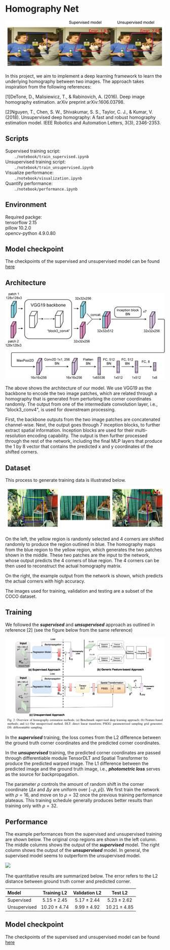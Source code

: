 # Homography Net

![](./figures/visualization_1.png)

In this project, we aim to implement a deep learning framework to learn the underlying homography between two images. The approach takes inspiration from the following references:

[1]DeTone, D., Malisiewicz, T., & Rabinovich, A. (2016). Deep image homography estimation. arXiv preprint arXiv:1606.03798.

[2]Nguyen, T., Chen, S. W., Shivakumar, S. S., Taylor, C. J., & Kumar, V. (2018). Unsupervised deep homography: A fast and robust homography estimation model. IEEE Robotics and Automation Letters, 3(3), 2346-2353.

## Scripts

Supervised training script: <br />
&ensp;&ensp;&ensp;&ensp;```./notebook/train_supervised.ipynb``` <br />
Unsupervised training script: <br />
&ensp;&ensp;&ensp;&ensp;```./notebook/train_unsupervised.ipynb``` <br />
Visualize performance: <br />
&ensp;&ensp;&ensp;&ensp;```./notebook/visualization.ipynb``` <br />
Quantify performance:<br />
&ensp;&ensp;&ensp;&ensp;```./notebook/performance.ipynb``` <br />

## Environment

Required packge: <br />
tensorflow 2.15 <br />
pillow 10.2.0 <br />
opencv-python 4.9.0.80 <br />

## Model checkpoint
The checkpoints of the supervised and unsupervised model can be found [here](https://www.dropbox.com/scl/fo/tywx25upu76x4hbgzfqbu/h?rlkey=wc5gjy48dd7vu272c2bmoc87f&dl=0)

## Architecture
![](./figures/architecture.png)

The above shows the architecture of our model. We use VGG19 as the backbone to encode the two image patches, which are related through a homography that is generated from perturbing the corner coordinates randomly. The output from one of the intermediate convolution layer, i.e., "block3_conv4", is used for downstream processing.

First, the backbone outputs from the two image patches are concatenated channel-wise. Next, the output goes through 7 inception blocks, to further extract spatial information. Inception blocks are used for their multi-resolution encoding capability. The output is then further processed through the rest of the network, including the final MLP layers that produce the 1 by 8 vector that contains the predicted x and y coordinates of the shifted corners. 

## Dataset

This process to generate training data is illustrated below.

![](./figures/illustration.png)

On the left, the yellow region is randomly selected and 4 corners are shifted randomly to produce the region outlined in blue. The homography maps from the blue region to the yellow region, which generates the two patches shown in the middle. These two patches are the input to the network, whose output predicts the 4 corners of blue region. The 4 corners can be then used to reconstruct the actual homography matrix. 

On the right, the example output from the network is shown, which predicts the actual corners with high accuracy.

The images used for training, validation and testing are a subset of the COCO dataset. 

## Training

We followed the ***supervised*** and ***unsupervised*** approach as outlined in reference [2] (see the figure below from the same reference)

![](./figures/training_scheme.png)

In the ***supervised*** training, the loss comes from the L2 difference between the ground truth corner coordinates and the predicted corner coordinates.

In the ***unsupervised*** training, the predicted corner coordinates are passed through differentiable module TensorDLT and Spatial Transformer to produce the predicted warped image. The L1 difference between the predicted image and the ground truth image, i.e., ***photometric loss*** serves as the source for backpropagation.

The parameter $\rho$ controls the amount of random shift in the corner coordinate ($\Delta x$ and $\Delta y$ are uniform over $[-\rho, \rho]$). We first train the network with $\rho=16$, and move on to $\rho=32$ once the previous training performance plateaus. This training schedule generally produces better results than training only with $\rho=32$.

## Performance

The example performances from the supervised and unsupervised training are shown below. The original crop regions are shown in the left column. The middle columns shows the output of the ***supervised*** model. The right column shows the output of the ***unsupervised*** model. In general, the supervised model seems to outperform the unsupervised model. 

![](./figures/visualization.png)

The quantitative results are summarized below. The error refers to the L2 distance between ground truth corner and predicted corner. 

| Model       | Training L2     | Validation L2    |  Test L2        |
| :---        |    :----:       |     :----:       |    :----:       |
| Supervised  | 5.15 $\pm$ 2.45 | 5.17 $\pm$ 2.44  | 5.23 $\pm$ 2.62 |
| Unsupervised| 10.20 $\pm$ 4.74| 9.99 $\pm$ 4.92  | 10.21 $\pm$ 4.85|

## Model checkpoint
The checkpoints of the supervised and unsupervised model can be found [here](https://www.dropbox.com/scl/fo/tywx25upu76x4hbgzfqbu/h?rlkey=wc5gjy48dd7vu272c2bmoc87f&dl=0)
